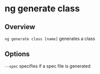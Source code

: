 # ng generate class

## Overview
`ng generate class [name]` generates a class

## Options
`--spec` specifies if a spec file is generated